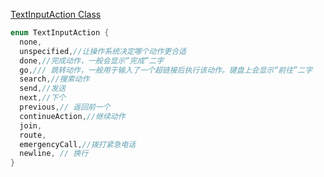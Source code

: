 
[TextInputAction Class](https://api.flutter.dev/flutter/services/TextInputAction-class.html)

```dart
enum TextInputAction {
  none,
  unspecified,//让操作系统决定哪个动作更合适
  done,//完成动作，一般会显示“完成”二字
  go,/// 跳转动作，一般用于输入了一个超链接后执行该动作。键盘上会显示“前往”二字
  search,//搜索动作
  send,//发送
  next,//下个
  previous,// 返回前一个
  continueAction,//继续动作
  join,
  route,
  emergencyCall,//拨打紧急电话
  newline, // 换行
}
```